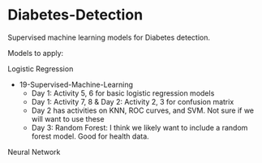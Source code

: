 # Diabetes-Detection
Supervised machine learning models for Diabetes detection.

Models to apply:

Logistic Regression
* 19-Supervised-Machine-Learning
    * Day 1: Activity 5,  6 for basic logistic regression models
    * Day 1: Activity 7, 8 & Day 2: Activity 2, 3 for confusion matrix
    * Day 2 has activities on KNN, ROC curves, and SVM. Not sure if we will want to use these
    * Day 3: Random Forest: I think we likely want to include a random forest model. Good for health data.


Neural Network